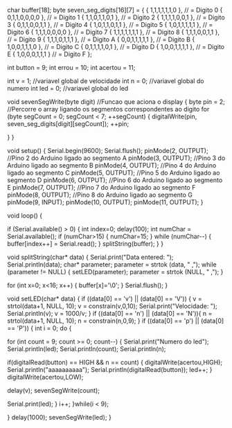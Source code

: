 char buffer[18];
byte seven_seg_digits[16][7] = { { 1,1,1,1,1,1,0 }, // = Digito 0
{ 0,1,1,0,0,0,0 }, // = Digito 1
{ 1,1,0,1,1,0,1 }, // = Digito 2
{ 1,1,1,1,0,0,1 }, // = Digito 3
{ 0,1,1,0,0,1,1 }, // = Digito 4
{ 1,0,1,1,0,1,1 }, // = Digito 5
{ 1,0,1,1,1,1,1 }, // = Digito 6
{ 1,1,1,0,0,0,0 }, // = Digito 7
{ 1,1,1,1,1,1,1 }, // = Digito 8
{ 1,1,1,0,0,1,1 }, // = Digito 9
{ 1,1,1,0,1,1,1 }, // = Digito A
{ 0,0,1,1,1,1,1 }, // = Digito B
{ 1,0,0,1,1,1,0 }, // = Digito C
{ 0,1,1,1,1,0,1 }, // = Digito D
{ 1,0,0,1,1,1,1 }, // = Digito E
{ 1,0,0,0,1,1,1 } // = Digito F
}; 

int button = 9;
int errou = 10;
int acertou = 11;


int v = 1; //variavel global de velocidade
int n = 0; //variavel global do numero
int led = 0; //variavel global do led

void sevenSegWrite(byte digit) //Funcao que aciona o display
{
byte pin = 2;
//Percorre o array ligando os segmentos correspondentes ao digito
for (byte segCount = 0; segCount < 7; ++segCount)
{
digitalWrite(pin, seven_seg_digits[digit][segCount]);
++pin;

}
} 

void setup() { 
Serial.begin(9600); 
Serial.flush(); 
pinMode(2, OUTPUT); //Pino 2 do Arduino ligado ao segmento A
pinMode(3, OUTPUT); //Pino 3 do Arduino ligado ao segmento B
pinMode(4, OUTPUT); //Pino 4 do Arduino ligado ao segmento C
pinMode(5, OUTPUT); //Pino 5 do Arduino ligado ao segmento D
pinMode(6, OUTPUT); //Pino 6 do Arduino ligado ao segmento E
pinMode(7, OUTPUT); //Pino 7 do Arduino ligado ao segmento F
pinMode(8, OUTPUT); //Pino 8 do Arduino ligado ao segmento G
pinMode(9, INPUT); 
pinMode(10, OUTPUT);
pinMode(11, OUTPUT);
}

void loop() { 

if (Serial.available() > 0) {
int index=0; 
delay(100); 
int numChar = Serial.available(); 
if (numChar>15) { numChar=15; } 
while (numChar--) { buffer[index++] = Serial.read(); } 
splitString(buffer); 
} 
}

void splitString(char* data) { 
Serial.print("Data entered: "); 
Serial.println(data); 
char* parameter; 
parameter = strtok (data, " ,"); 
while (parameter != NULL) { setLED(parameter); parameter = strtok (NULL, " ,"); }

for (int x=0; x<16; x++) { buffer[x]='\0'; } 
Serial.flush(); 
}

void setLED(char* data) { 
if ((data[0] == 'v') || (data[0] == 'V')) { 
v = strtol(data+1, NULL, 10); 
v = constrain(v,0,10); 
Serial.print("Velocidade: ");
Serial.println(v);
v = 1000/v;
}
if ((data[0] == 'n') || (data[0] == 'N')){
n = strtol(data+1, NULL, 10); 
n = constrain(n,0,9); 
}
if ((data[0] == 'p') || (data[0] == 'P')) {
int i = 0;
do {

for (int count = 9; count >= 0; count--)
{
Serial.print("Numero do led");
Serial.println(led);
Serial.println(count);
Serial.println(n);

if(digitalRead(button) == HIGH   && n == count)
{
digitalWrite(acertou,HIGH);
Serial.println("aaaaaaaaaa");
Serial.println(digitalRead(button));
led++;
}
digitalWrite(acertou,LOW);

delay(v);
sevenSegWrite(count);

Serial.print(led);
}
i++;
}while(i < 9);

} 
delay(1000);
sevenSegWrite(led);
}
